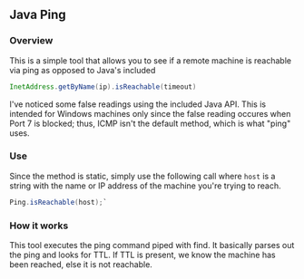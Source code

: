 ## Java Ping

### Overview
This is a simple tool that allows you to see if a remote machine is reachable
via ping as opposed to Java's included 
```java
InetAddress.getByName(ip).isReachable(timeout)
```
I've noticed some false readings using the included Java API. This is intended
for Windows machines only since the false reading occures when Port 7 is
blocked; thus, ICMP isn't the default method, which is what "ping" uses.

### Use
Since the method is static, simply use the following call where `host` is a string with
the name or IP address of the machine you're trying to reach.
```java
Ping.isReachable(host);`
```

### How it works
This tool executes the ping command piped with find. It basically parses out the 
ping and looks for TTL. If TTL is present, we know the machine has been reached, else
it is not reachable.